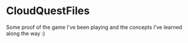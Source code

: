 # CloudQuestFiles

Some proof of the game I've been playing and the concepts I've learned along the way :)
